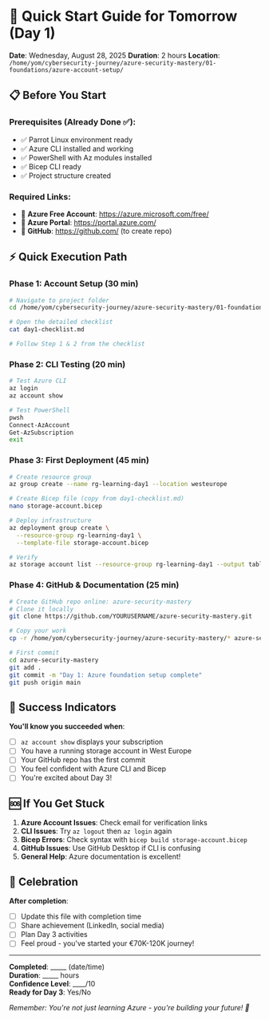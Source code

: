 # 🚀 Quick Start Guide for Tomorrow (Day 1)

**Date**: Wednesday, August 28, 2025
**Duration**: 2 hours
**Location**: `/home/yom/cybersecurity-journey/azure-security-mastery/01-foundations/azure-account-setup/`

## 📋 **Before You Start**

### **Prerequisites** (Already Done ✅):
- ✅ Parrot Linux environment ready
- ✅ Azure CLI installed and working
- ✅ PowerShell with Az modules installed
- ✅ Bicep CLI ready
- ✅ Project structure created

### **Required Links**:
- 🔗 **Azure Free Account**: https://azure.microsoft.com/free/
- 🔗 **Azure Portal**: https://portal.azure.com/
- 🔗 **GitHub**: https://github.com/ (to create repo)

## ⚡ **Quick Execution Path**

### **Phase 1: Account Setup (30 min)**
```bash
# Navigate to project folder
cd /home/yom/cybersecurity-journey/azure-security-mastery/01-foundations/azure-account-setup/

# Open the detailed checklist
cat day1-checklist.md

# Follow Step 1 & 2 from the checklist
```

### **Phase 2: CLI Testing (20 min)**
```bash
# Test Azure CLI
az login
az account show

# Test PowerShell
pwsh
Connect-AzAccount
Get-AzSubscription
exit
```

### **Phase 3: First Deployment (45 min)**
```bash
# Create resource group
az group create --name rg-learning-day1 --location westeurope

# Create Bicep file (copy from day1-checklist.md)
nano storage-account.bicep

# Deploy infrastructure
az deployment group create \
  --resource-group rg-learning-day1 \
  --template-file storage-account.bicep

# Verify
az storage account list --resource-group rg-learning-day1 --output table
```

### **Phase 4: GitHub & Documentation (25 min)**
```bash
# Create GitHub repo online: azure-security-mastery
# Clone it locally
git clone https://github.com/YOURUSERNAME/azure-security-mastery.git

# Copy your work
cp -r /home/yom/cybersecurity-journey/azure-security-mastery/* azure-security-mastery/

# First commit
cd azure-security-mastery
git add .
git commit -m "Day 1: Azure foundation setup complete"
git push origin main
```

## 🎯 **Success Indicators**

**You'll know you succeeded when**:
- [ ] `az account show` displays your subscription
- [ ] You have a running storage account in West Europe
- [ ] Your GitHub repo has the first commit
- [ ] You feel confident with Azure CLI and Bicep
- [ ] You're excited about Day 3!

## 🆘 **If You Get Stuck**

1. **Azure Account Issues**: Check email for verification links
2. **CLI Issues**: Try `az logout` then `az login` again
3. **Bicep Errors**: Check syntax with `bicep build storage-account.bicep`
4. **GitHub Issues**: Use GitHub Desktop if CLI is confusing
5. **General Help**: Azure documentation is excellent!

## 🎉 **Celebration**

**After completion**:
- [ ] Update this file with completion time
- [ ] Share achievement (LinkedIn, social media)
- [ ] Plan Day 3 activities
- [ ] Feel proud - you've started your €70K-120K journey!

---

**Completed**: _____ (date/time)  
**Duration**: _____ hours  
**Confidence Level**: ____/10  
**Ready for Day 3**: Yes/No

*Remember: You're not just learning Azure - you're building your future! 🚀*
